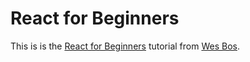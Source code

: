 # React for Beginners

This is is the [React for Beginners](https://reactforbeginners.com/) tutorial from [Wes Bos](https://www.wesbos.com).
